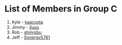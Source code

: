 # List of Members in Group C

1. Kyle - [kaacosta](https://github.com/kaacosta)
2. Jimmy - [jluuu](https://github.com/jluuu)
3. Rob - [shinrobu](https://github.com/shinrobu)
4. Jeff - [Synergy5761](https://github.com/Synergy5761)
